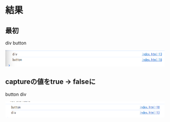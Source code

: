 # 結果

## 最初

div
button

![alt text]({0D3D65A8-D656-4C1E-AA98-76136625D140}.png)

## captureの値をtrue → falseに

button
div

![alt text]({550DC087-72B0-4651-8054-CE70913C5BE4}.png)
